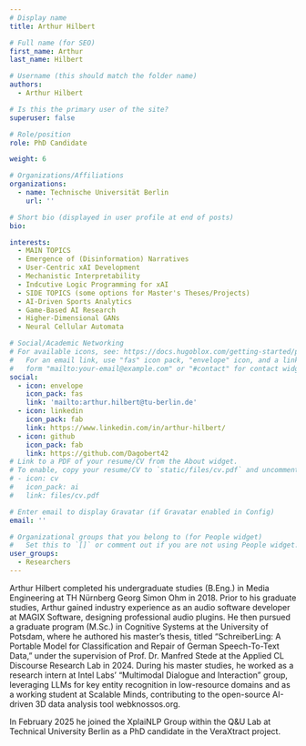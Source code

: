 ```yaml
---
# Display name
title: Arthur Hilbert

# Full name (for SEO)
first_name: Arthur 
last_name: Hilbert

# Username (this should match the folder name)
authors:
  - Arthur Hilbert

# Is this the primary user of the site?
superuser: false

# Role/position
role: PhD Candidate

weight: 6

# Organizations/Affiliations
organizations:
  - name: Technische Universität Berlin
    url: ''

# Short bio (displayed in user profile at end of posts)
bio: 

interests:
  - MAIN TOPICS
  - Emergence of (Disinformation) Narratives
  - User-Centric xAI Development
  - Mechanistic Interpretability
  - Indcutive Logic Programming for xAI
  - SIDE TOPICS (some options for Master's Theses/Projects)
  - AI-Driven Sports Analytics
  - Game-Based AI Research
  - Higher-Dimensional GANs
  - Neural Cellular Automata

# Social/Academic Networking
# For available icons, see: https://docs.hugoblox.com/getting-started/page-builder/#icons
#   For an email link, use "fas" icon pack, "envelope" icon, and a link in the
#   form "mailto:your-email@example.com" or "#contact" for contact widget.
social:
  - icon: envelope
    icon_pack: fas
    link: 'mailto:arthur.hilbert@tu-berlin.de'
  - icon: linkedin
    icon_pack: fab
    link: https://www.linkedin.com/in/arthur-hilbert/
  - icon: github
    icon_pack: fab
    link: https://github.com/Dagobert42
# Link to a PDF of your resume/CV from the About widget.
# To enable, copy your resume/CV to `static/files/cv.pdf` and uncomment the lines below.
# - icon: cv
#   icon_pack: ai
#   link: files/cv.pdf

# Enter email to display Gravatar (if Gravatar enabled in Config)
email: ''

# Organizational groups that you belong to (for People widget)
#   Set this to `[]` or comment out if you are not using People widget.
user_groups:
  - Researchers
---
```

Arthur Hilbert completed his undergraduate studies (B.Eng.) in Media Engineering at TH Nürnberg Georg Simon Ohm in 2018. Prior to his graduate studies, Arthur gained industry experience as an audio software developer at MAGIX Software, designing professional audio plugins. He then pursued a graduate program (M.Sc.) in Cognitive Systems at the University of Potsdam, where he authored his master’s thesis, titled “SchreiberLing: A Portable Model for Classification and Repair of German Speech-To-Text Data,” under the supervision of Prof. Dr. Manfred Stede at the Applied CL Discourse Research Lab in 2024. During his master studies, he worked as a research intern at Intel Labs’ “Multimodal Dialogue and Interaction” group, leveraging LLMs for key entity recognition in low-resource domains and as a working student at Scalable Minds, contributing to the open-source AI-driven 3D data analysis tool webknossos.org.

In February 2025 he joined the XplaiNLP Group within the Q&U Lab at Technical University Berlin as a PhD candidate in the VeraXtract project.
